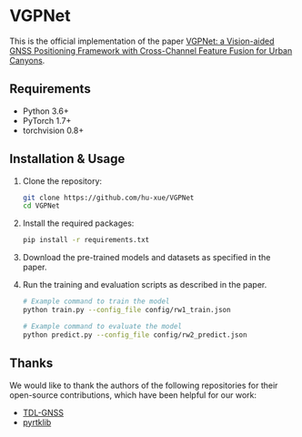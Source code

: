 # VGPNet

This is the official implementation of the paper [VGPNet: a Vision-aided GNSS Positioning Framework with Cross-Channel Feature Fusion for Urban Canyons]().

## Requirements
- Python 3.6+
- PyTorch 1.7+
- torchvision 0.8+

## Installation & Usage

1. Clone the repository:
   ```bash
   git clone https://github.com/hu-xue/VGPNet
   cd VGPNet
    ```

2. Install the required packages:
    ```bash
    pip install -r requirements.txt
    ```

3. Download the pre-trained models and datasets as specified in the paper.

4. Run the training and evaluation scripts as described in the paper.
    ```bash
    # Example command to train the model
    python train.py --config_file config/rw1_train.json
    
    # Example command to evaluate the model
    python predict.py --config_file config/rw2_predict.json
    ```

## Thanks
We would like to thank the authors of the following repositories for their open-source contributions, which have been helpful for our work:
- [TDL-GNSS](https://github.com/ebhrz/TDL-GNSS)
- [pyrtklib](https://github.com/IPNL-POLYU/pyrtklib)


